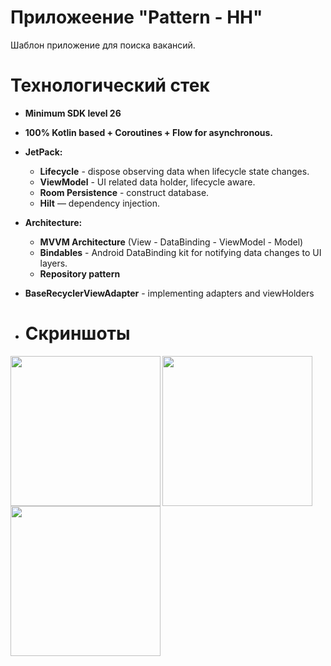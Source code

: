 # Приложеение "Pattern - HH"
Шаблон приложение для поиска вакансий.

# Технологический стек
- **Minimum SDK level 26**
- **100% Kotlin based + Coroutines + Flow for asynchronous.**
- **JetPack:**
  - **Lifecycle** - dispose observing data when lifecycle state changes.
  - **ViewModel** - UI related data holder, lifecycle aware.
  - **Room Persistence** - construct database.
  - **Hilt** — dependency injection.
- **Architecture:**
  - **MVVM Architecture** (View - DataBinding - ViewModel - Model)
  - **Bindables** - Android DataBinding kit for notifying data changes to UI layers.
  - **Repository pattern**
- **BaseRecyclerViewAdapter** - implementing adapters and viewHolders

- # Скриншоты
<img align="left" src="https://github.com/user-attachments/assets/d77da154-f050-45ed-a903-8c6308b437cc" width="240">
<img align="left" src="https://github.com/user-attachments/assets/744fc0e4-a503-4362-aa65-dac1640fa1a8" width="240">
<img align="left" src="https://github.com/user-attachments/assets/51ba7513-f11e-475b-b3c4-5a91a19a7eaa" width="240">

